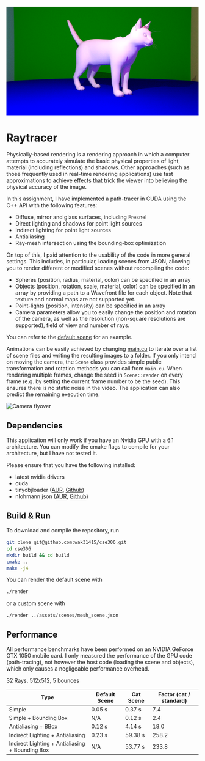 ![Image showing indirect lighting](examples/cat_720p_60rays_indirect.png)

# Raytracer

Physically-based rendering is a rendering approach in which a computer attempts to accurately simulate the basic physical properties of light, material (including reflections) and shadows. Other approaches (such as those frequently used in real-time rendering applications) use fast approximations to achieve effects that trick the viewer into believing the physical accuracy of the image.

In this assignment, I have implemented a path-tracer in CUDA using the C++ API with the following features:

* Diffuse, mirror and glass surfaces, including Fresnel
* Direct lighting and shadows for point light sources
* Indirect lighting for point light sources
* Antialiasing
* Ray-mesh intersection using the bounding-box optimization

On top of this, I paid attention to the usability of the code in more general settings. This includes, in particular, loading scenes from JSON, allowing you to render different or modified scenes without recompiling the code:

* Spheres (position, radius, material, color) can be specified in an array
* Objects (position, rotation, scale, material, color) can be specified in an array by providing a path to a Wavefront file for each object. Note that texture and normal maps are not supported yet.
* Point-lights (position, intensity) can be specified in an array
* Camera parameters allow you to easily change the position and rotation of the camera, as well as the resolution (non-square resolutions are supported), field of view and number of rays.

You can refer to the [default scene](assets/scenes/default.json) for an example.

Animations can be easily achieved by changing [main.cu](src/main.cu) to iterate over a list of scene files and writing the resulting images to a folder. If you only intend on moving the camera, the `Scene` class provides simple public transformation and rotation methods you can call from `main.cu`. When rendering multiple frames, change the seed in `Scene::render` on every frame (e.g. by setting the current frame number to be the seed). This ensures there is no static noise in the video.
The application can also predict the remaining execution time.

![Camera flyover](examples/flyover.gif)


## Dependencies

This application will only work if you have an Nvidia GPU with a 6.1 architecture. You can modify the cmake flags to compile for your architecture, but I have not tested it.

Please ensure that you have the following installed:

* latest nvidia drivers
* cuda
* tinyobjloader ([AUR](https://aur.archlinux.org/packages/tinyobjloader/), [Github](https://github.com/tinyobjloader/tinyobjloader))
* nlohmann json ([AUR](https://aur.archlinux.org/packages/nlohmann-json-git/), [Github](https://github.com/nlohmann/json))

## Build & Run

To download and compile the repository, run

```bash
git clone git@github.com:wak31415/cse306.git
cd cse306
mkdir build && cd build
cmake ..
make -j4
```

You can render the default scene with

```bash
./render
```

or a custom scene with

```bash
./render ../assets/scenes/mesh_scene.json
```


## Performance

All performance benchmarks have been performed on an NVIDIA GeForce GTX 1050 mobile card. I only measured the performance of the GPU code (path-tracing), not however the host code (loading the scene and objects), which only causes a negligeable performance overhead.

32 Rays, 512x512, 5 bounces

| Type                                              | Default Scene    | Cat Scene | Factor (cat / standard)   |
| ---                                               | ---               | ---       | ---                       |
| Simple                                            | 0.05 s            | 0.37 s    | 7.4 |
| Simple + Bounding Box                             | N/A               | 0.12 s    | 2.4 |
| Antialiasing + BBox								| 0.12 s     	    | 4.14 s	| 18.0 |
| Indirect Lighting + Antialiasing                  | 0.23 s            | 59.38 s   | 258.2 |
| Indirect Lighting + Antialiasing + Bounding Box   | N/A               | 53.77 s   | 233.8 |
